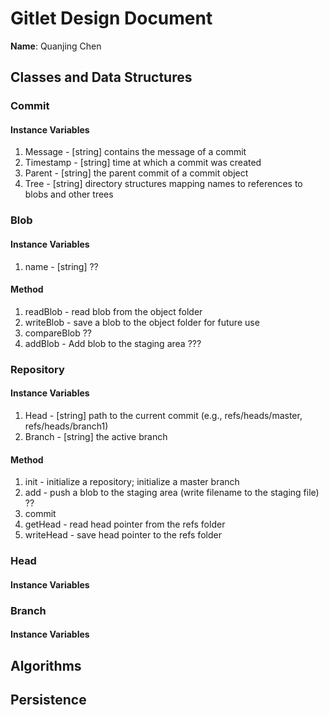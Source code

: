 # Gitlet Design Document

**Name**: Quanjing Chen

## Classes and Data Structures

### Commit

#### Instance Variables

1. Message - [string] contains the message of a commit
2. Timestamp - [string] time at which a commit was created
3. Parent - [string] the parent commit of a commit object
4. Tree - [string] directory structures mapping names to references to blobs and other trees


### Blob
#### Instance Variables

1. name - [string]  ??
#### Method

1. readBlob - read blob from the object folder
2. writeBlob - save a blob to the object folder for future use
3. compareBlob ??
4. addBlob - Add blob to the staging area ???

### Repository

#### Instance Variables

1. Head - [string] path to the current commit (e.g., refs/heads/master, refs/heads/branch1)
2. Branch - [string] the active branch

#### Method

1. init - initialize a repository; initialize a master branch
2. add - push a blob to the staging area (write filename to the staging file) ??
3. commit
4. getHead - read head pointer from the refs folder 
5. writeHead - save head pointer to the refs folder

### Head
#### Instance Variables

### Branch
#### Instance Variables

## Algorithms

## Persistence

